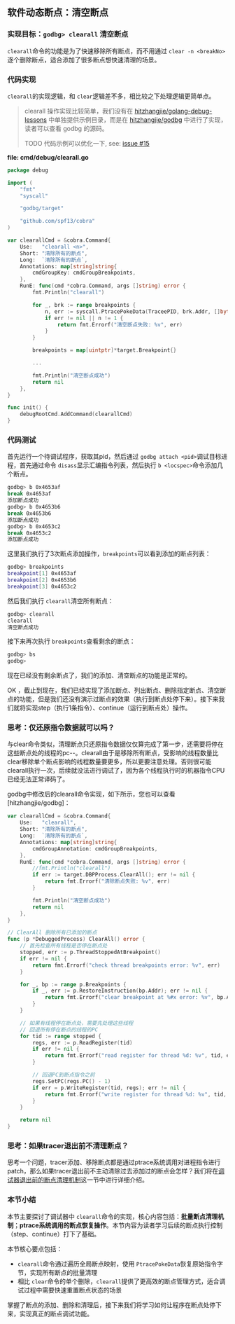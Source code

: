 ## 软件动态断点：清空断点

### 实现目标：`godbg> clearall` 清空断点

`clearall`命令的功能是为了快速移除所有断点，而不用通过 `clear -n <breakNo>`逐个删除断点，适合添加了很多断点想快速清理的场景。

### 代码实现

`clearall`的实现逻辑，和 `clear`逻辑差不多，相比较之下处理逻辑更简单点。

> clearall  操作实现比较简单，我们没有在 [hitzhangjie/golang-debug-lessons](https://github.com/hitzhangjie/golang-debug-lessons) 中单独提供示例目录，而是在 [hitzhangjie/godbg](https://github.com/hitzhangjie/godbg) 中进行了实现，读者可以查看 godbg 的源码。
>
> TODO 代码示例可以优化一下, see: [issue #15](https://github.com/hitzhangjie/golang-debugger-book/issues/15)

**file: cmd/debug/clearall.go**

```go
package debug

import (
    "fmt"
    "syscall"

    "godbg/target"

    "github.com/spf13/cobra"
)

var clearallCmd = &cobra.Command{
    Use:   "clearall <n>",
    Short: "清除所有的断点",
    Long:  `清除所有的断点`,
    Annotations: map[string]string{
        cmdGroupKey: cmdGroupBreakpoints,
    },
    RunE: func(cmd *cobra.Command, args []string) error {
        fmt.Println("clearall")

        for _, brk := range breakpoints {
            n, err := syscall.PtracePokeData(TraceePID, brk.Addr, []byte{brk.Orig})
            if err != nil || n != 1 {
                return fmt.Errorf("清空断点失败: %v", err)
            }
        }

        breakpoints = map[uintptr]*target.Breakpoint{}

        ...

        fmt.Println("清空断点成功")
        return nil
    },
}

func init() {
    debugRootCmd.AddCommand(clearallCmd)
}
```

### 代码测试

首先运行一个待调试程序，获取其pid，然后通过 `godbg attach <pid>`调试目标进程，首先通过命令 `disass`显示汇编指令列表，然后执行 `b <locspec>`命令添加几个断点。

```bash
godbg> b 0x4653af
break 0x4653af
添加断点成功
godbg> b 0x4653b6
break 0x4653b6
添加断点成功
godbg> b 0x4653c2
break 0x4653c2
添加断点成功
```

这里我们执行了3次断点添加操作，`breakpoints`可以看到添加的断点列表：

```bash
godbg> breakpoints
breakpoint[1] 0x4653af 
breakpoint[2] 0x4653b6 
breakpoint[3] 0x4653c2 
```

然后我们执行 `clearall`清空所有断点：

```bash
godbg> clearall
clearall 
清空断点成功
```

接下来再次执行 `breakpoints`查看剩余的断点：

```bash
godbg> bs
godbg> 
```

现在已经没有剩余断点了，我们的添加、清空断点的功能是正常的。

OK ，截止到现在，我们已经实现了添加断点、列出断点、删除指定断点、清空断点的功能，但是我们还没有演示过断点的效果（执行到断点处停下来）。接下来我们就将实现step（执行1条指令）、continue（运行到断点处）操作。

### 思考：仅还原指令数据就可以吗？

与clear命令类似，清理断点只还原指令数据仅仅算完成了第一步，还需要将停在这些断点处的线程的pc--。clearall由于是移除所有断点，受影响的线程数量比clear移除单个断点影响的线程数量要更多，所以更要注意处理。否则很可能clearall执行一次，后续就没法进行调试了，因为各个线程执行时的机器指令CPU已经无法正常译码了。

godbg中修改后的clearall命令实现，如下所示，您也可以查看 [hitzhangjie/godbg]：

```go
var clearallCmd = &cobra.Command{
	Use:   "clearall",
	Short: "清除所有的断点",
	Long:  `清除所有的断点`,
	Annotations: map[string]string{
		cmdGroupAnnotation: cmdGroupBreakpoints,
	},
	RunE: func(cmd *cobra.Command, args []string) error {
		//fmt.Println("clearall")
		if err := target.DBPProcess.ClearAll(); err != nil {
			return fmt.Errorf("清除断点失败: %v", err)
		}

		fmt.Println("清空断点成功")
		return nil
	},
}

// ClearAll 删除所有已添加的断点
func (p *DebuggedProcess) ClearAll() error {
	// 首先检查所有线程是否停在断点处
	stopped, err := p.ThreadStoppedAtBreakpoint()
	if err != nil {
		return fmt.Errorf("check thread breakpoints error: %v", err)
	}

	for _, bp := range p.Breakpoints {
		if _, err := p.RestoreInstruction(bp.Addr); err != nil {
			return fmt.Errorf("clear breakpoint at %#x error: %v", bp.Addr, err)
		}
	}

	// 如果有线程停在断点处，需要先处理这些线程
	// 回退所有停在断点的线程的PC
	for tid := range stopped {
		regs, err := p.ReadRegister(tid)
		if err != nil {
			return fmt.Errorf("read register for thread %d: %v", tid, err)
		}

		// 回退PC到断点指令之前
		regs.SetPC(regs.PC() - 1)
		if err = p.WriteRegister(tid, regs); err != nil {
			return fmt.Errorf("write register for thread %d: %v", tid, err)
		}
	}

	return nil
}
```

### 思考：如果tracer退出前不清理断点？

思考一个问题，tracer添加、移除断点都是通过ptrace系统调用对进程指令进行patch，那么如果tracer退出前不主动清除过去添加过的断点会怎样？我们将在[调试器退出前的断点清理机制](./10-clearall-atexit.md)这一节中进行详细介绍。

### 本节小结

本节主要探讨了调试器中 `clearall`命令的实现，核心内容包括：**批量断点清理机制**；**ptrace系统调用的断点恢复操作**。本节内容为读者学习后续的断点执行控制（step、continue）打下了基础。

本节核心要点包括：

- `clearall`命令通过遍历全局断点映射，使用 `PtracePokeData`恢复原始指令字节，实现所有断点的批量清理
- 相比 `clear`命令的单个删除，`clearall`提供了更高效的断点管理方式，适合调试过程中需要快速重置断点状态的场景

掌握了断点的添加、删除和清理后，接下来我们将学习如何让程序在断点处停下来，实现真正的断点调试功能。
